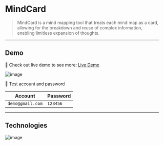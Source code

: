 # MindCard

> MindCard is a mind mapping tool that treats each mind map as a card, allowing for the breakdown and reuse of complex information, enabling limitless expansion of thoughts.

---

## Demo

🔗 Check out live demo to see more: [Live Demo](https://mind-card.vercel.app/)

![image](https://hackmd.io/_uploads/BkTT3LZwT.png)

🔑 Test account and password

| Account          | Password |
| ---------------- | -------- |
| `demo@gmail.com` | `123456` |

---

## Technologies

![image](https://hackmd.io/_uploads/Sy1_wObwa.png)

